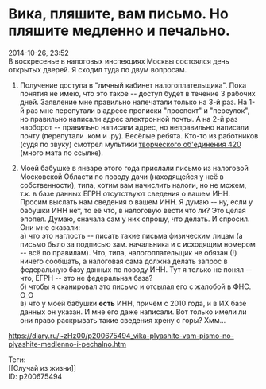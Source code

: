 Вика, пляшите, вам письмо. Но пляшите медленно и печально.
===========================================================

   
 2014-10-26, 23:52   
  В воскресенье в налоговых инспекциях Москвы состоялся день открытых дверей. Я сходил туда по двум вопросам.   
   
 1. Получение доступа в "личный кабинет налогоплательщика". Пока понятия не имею, что это такое -- доступ будет в течение 3 рабочих дней. Заявление мне правильно напечатали только на 3-й раз. На 1-й раз мне перепутали в адресе прописки "проспект" и "переулок", но правильно написали адрес электронной почты. А на 2-й раз наоборот -- правильно написали адрес, но неправильно написали почту (перепутали .ком и .ру). Весёлые ребята. Кто-то из работников (судя по звуку) смотрел мультики  [творческого об'единения 420](https://www.youtube.com/watch?v=-OgTUioO4ZA)  (много мата по ссылке).   
   
 2. Моей бабушке в январе этого года прислали письмо из налоговой Московской Области по поводу дачи (находящейся у неё в собственности), типа, хотим вам начислить налоги, но не можем, т.к. в базе данных ЕГРН отсутствуют сведения о вашем ИНН. Просим выслать нам сведения о вашем ИНН. Я думаю -- ну, если у бабушки ИНН нет, то её что, в налоговую вести что ли? Это целая эпопея. Думаю, сначала сам у них спрошу, что делать. И спросил. Они мне сказали:   
 а) что это наглость -- писать такие письма физическим лицам (а письмо было за подписью зам. начальника и с исходящим номером -- всё по правилам). Что, типа, налогоплательщик не обязан (!) ничего сообщать, а налоговая сама должна делать запрос в федеральную базу данных по поводу ИНН. Тут я только не понял -- что, ЕГРН -- это не федеральная база?   
 б) чтобы я сканировал это письмо и отсылал его с жалобой в ФНС. О\_О   
 в) что у моей бабушки  **есть**  ИНН, причём с 2010 года, и в ИХ базе данных он указан. И мне его даже написали. Вот только имели ли они право раскрывать такие сведения хрену с горы? Хмм...   
    
 <https://diary.ru/~zHz00/p200675494_vika-plyashite-vam-pismo-no-plyashite-medlenno-i-pechalno.htm>   
   
 Теги:   
 [[Случай из жизни]]   
 ID: p200675494